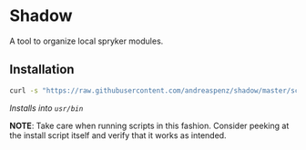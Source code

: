 # Shadow

A tool to organize local spryker modules.

## Installation

```bash
curl -s "https://raw.githubusercontent.com/andreaspenz/shadow/master/scripts/install.sh" | sudo sh
```

*Installs into `usr/bin`*

**NOTE**: Take care when running scripts in this fashion. Consider peeking at the install script itself and verify that it works as intended.